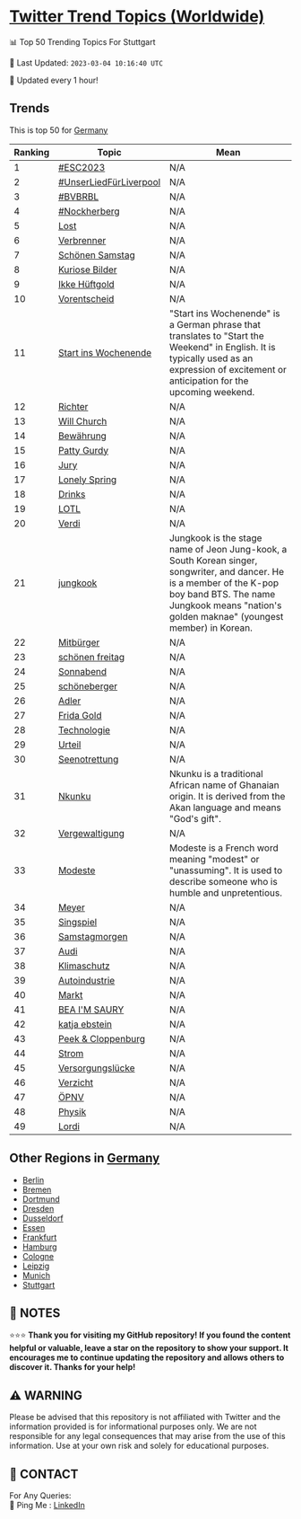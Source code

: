 [Twitter Trend Topics (Worldwide)](https://github.com/ErcinDedeoglu/Twitter-Trend-Topics)
==========


📊 Top 50 Trending Topics For Stuttgart

📆 Last Updated: `2023-03-04 10:16:40 UTC`

🔧 Updated every 1 hour!


## Trends

This is top 50 for [Germany](</Germany>)

| Ranking | Topic | Mean |
| ------- | ------------ | ------------ |
| 1 | [#ESC2023](http://twitter.com/search?q=%23ESC2023) | N/A |
| 2 | [#UnserLiedFürLiverpool](http://twitter.com/search?q=%23UnserLiedF%c3%bcrLiverpool) | N/A |
| 3 | [#BVBRBL](http://twitter.com/search?q=%23BVBRBL) | N/A |
| 4 | [#Nockherberg](http://twitter.com/search?q=%23Nockherberg) | N/A |
| 5 | [Lost](http://twitter.com/search?q=Lost) | N/A |
| 6 | [Verbrenner](http://twitter.com/search?q=Verbrenner) | N/A |
| 7 | [Schönen Samstag](http://twitter.com/search?q=Sch%c3%b6nen+Samstag) | N/A |
| 8 | [Kuriose Bilder](http://twitter.com/search?q=Kuriose+Bilder) | N/A |
| 9 | [Ikke Hüftgold](http://twitter.com/search?q=Ikke+H%c3%bcftgold) | N/A |
| 10 | [Vorentscheid](http://twitter.com/search?q=Vorentscheid) | N/A |
| 11 | [Start ins Wochenende](http://twitter.com/search?q=Start+ins+Wochenende) | "Start ins Wochenende" is a German phrase that translates to "Start the Weekend" in English. It is typically used as an expression of excitement or anticipation for the upcoming weekend. |
| 12 | [Richter](http://twitter.com/search?q=Richter) | N/A |
| 13 | [Will Church](http://twitter.com/search?q=Will+Church) | N/A |
| 14 | [Bewährung](http://twitter.com/search?q=Bew%c3%a4hrung) | N/A |
| 15 | [Patty Gurdy](http://twitter.com/search?q=Patty+Gurdy) | N/A |
| 16 | [Jury](http://twitter.com/search?q=Jury) | N/A |
| 17 | [Lonely Spring](http://twitter.com/search?q=Lonely+Spring) | N/A |
| 18 | [Drinks](http://twitter.com/search?q=Drinks) | N/A |
| 19 | [LOTL](http://twitter.com/search?q=LOTL) | N/A |
| 20 | [Verdi](http://twitter.com/search?q=Verdi) | N/A |
| 21 | [jungkook](http://twitter.com/search?q=jungkook) | Jungkook is the stage name of Jeon Jung-kook, a South Korean singer, songwriter, and dancer. He is a member of the K-pop boy band BTS. The name Jungkook means "nation's golden maknae" (youngest member) in Korean. |
| 22 | [Mitbürger](http://twitter.com/search?q=Mitb%c3%bcrger) | N/A |
| 23 | [schönen freitag](http://twitter.com/search?q=sch%c3%b6nen+freitag) | N/A |
| 24 | [Sonnabend](http://twitter.com/search?q=Sonnabend) | N/A |
| 25 | [schöneberger](http://twitter.com/search?q=sch%c3%b6neberger) | N/A |
| 26 | [Adler](http://twitter.com/search?q=Adler) | N/A |
| 27 | [Frida Gold](http://twitter.com/search?q=Frida+Gold) | N/A |
| 28 | [Technologie](http://twitter.com/search?q=Technologie) | N/A |
| 29 | [Urteil](http://twitter.com/search?q=Urteil) | N/A |
| 30 | [Seenotrettung](http://twitter.com/search?q=Seenotrettung) | N/A |
| 31 | [Nkunku](http://twitter.com/search?q=Nkunku) | Nkunku is a traditional African name of Ghanaian origin. It is derived from the Akan language and means "God's gift". |
| 32 | [Vergewaltigung](http://twitter.com/search?q=Vergewaltigung) | N/A |
| 33 | [Modeste](http://twitter.com/search?q=Modeste) | Modeste is a French word meaning "modest" or "unassuming". It is used to describe someone who is humble and unpretentious. |
| 34 | [Meyer](http://twitter.com/search?q=Meyer) | N/A |
| 35 | [Singspiel](http://twitter.com/search?q=Singspiel) | N/A |
| 36 | [Samstagmorgen](http://twitter.com/search?q=Samstagmorgen) | N/A |
| 37 | [Audi](http://twitter.com/search?q=Audi) | N/A |
| 38 | [Klimaschutz](http://twitter.com/search?q=Klimaschutz) | N/A |
| 39 | [Autoindustrie](http://twitter.com/search?q=Autoindustrie) | N/A |
| 40 | [Markt](http://twitter.com/search?q=Markt) | N/A |
| 41 | [BEA I'M SAURY](http://twitter.com/search?q=BEA+I%27M+SAURY) | N/A |
| 42 | [katja ebstein](http://twitter.com/search?q=katja+ebstein) | N/A |
| 43 | [Peek & Cloppenburg](http://twitter.com/search?q=Peek+%26+Cloppenburg) | N/A |
| 44 | [Strom](http://twitter.com/search?q=Strom) | N/A |
| 45 | [Versorgungslücke](http://twitter.com/search?q=Versorgungsl%c3%bccke) | N/A |
| 46 | [Verzicht](http://twitter.com/search?q=Verzicht) | N/A |
| 47 | [ÖPNV](http://twitter.com/search?q=%c3%96PNV) | N/A |
| 48 | [Physik](http://twitter.com/search?q=Physik) | N/A |
| 49 | [Lordi](http://twitter.com/search?q=Lordi) | N/A |



## Other Regions in [Germany](</Germany>)

* [Berlin](</Germany/Berlin.md>)
* [Bremen](</Germany/Bremen.md>)
* [Dortmund](</Germany/Dortmund.md>)
* [Dresden](</Germany/Dresden.md>)
* [Dusseldorf](</Germany/Dusseldorf.md>)
* [Essen](</Germany/Essen.md>)
* [Frankfurt](</Germany/Frankfurt.md>)
* [Hamburg](</Germany/Hamburg.md>)
* [Cologne](</Germany/Cologne.md>)
* [Leipzig](</Germany/Leipzig.md>)
* [Munich](</Germany/Munich.md>)
* [Stuttgart](</Germany/Stuttgart.md>)



## 📝 NOTES

⭐⭐⭐ **Thank you for visiting my GitHub repository! If you found the content helpful or valuable, leave a star on the repository to show your support. It encourages me to continue updating the repository and allows others to discover it. Thanks for your help!**


## ⚠️ WARNING

Please be advised that this repository is not affiliated with Twitter and the information provided is for informational purposes only. We are not responsible for any legal consequences that may arise from the use of this information. Use at your own risk and solely for educational purposes.


## 📨 CONTACT

 For Any Queries:  
            🏓 Ping Me : [LinkedIn](https://www.linkedin.com/in/ercindedeoglu/)
